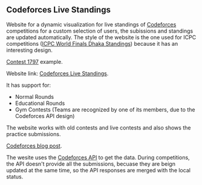 
## Codeforces Live Standings

Website for a dynamic visualization for live standings of [Codeforces](https://codeforces.com) competitions for a custom selection of users, the subissions and standings are updated automatically. The style of the website is the one used for ICPC competitions ([ICPC World Finals Dhaka Standings](https://www.youtube.com/live/15Wyj_-PG9I?feature=share&t=10935)) because it has an interesting design.

[Contest 1797](https://codeforces-live-standings.vercel.app/contests/1797/standings?contestType=normal&handles=Maruzensky&handles=shell_wataru&handles=noahhb&handles=FedeNQ&handles=julianferres&handles=martins&handles=CodigoL&handles=Cegax&handles=MateoCV&handles=Graphter&handles=MrNachoX&handles=mc._cari&handles=Xc4l16r3&handles=gabmei) example.

Website link: [Codeforces Live Standings](https://codeforces-live-standings.vercel.app).

It has support for:

  - Normal Rounds
  - Educational Rounds
  - Gym Contests (Teams are recognized by one of its members, due to the Codeforces API design)

The website works with old contests and live contests and also shows the practice submissions.

[Codeforces blog post](https://codeforces.com/blog/entry/114892).

The wesite uses the [Codeforces API](https://codeforces.com/apiHelp) to get the data. During competitions, the API doesn't provide all the submissions, becuase they are beign updated at the same time, so the API responses are merged with the local status.
